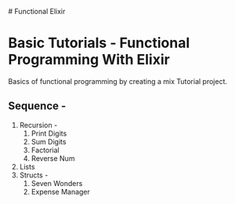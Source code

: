 # Functional Elixir

# Basic Tutorials - Functional Programming With Elixir

Basics of functional programming by creating a mix Tutorial project.

## Sequence -

1. Recursion -
   1. Print Digits
   2. Sum Digits
   3. Factorial
   4. Reverse Num
2. Lists
3. Structs -
   1. Seven Wonders
   2. Expense Manager
